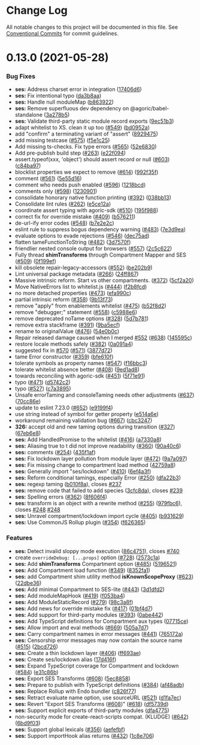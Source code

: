 # Change Log

All notable changes to this project will be documented in this file.
See [Conventional Commits](https://conventionalcommits.org) for commit guidelines.

# 0.13.0 (2021-05-28)


### Bug Fixes

* **ses:** Address charset error in integration ([17406d6](https://github.com/Agoric/SES-shim/commit/17406d6b045eefc082a17a559efdaf29293b8093))
* **ses:** Fix intentional typo ([da3b8aa](https://github.com/Agoric/SES-shim/commit/da3b8aa85caebc70e424dd9deae0287acb25d89e))
* **ses:** Handle null moduleMap ([b863922](https://github.com/Agoric/SES-shim/commit/b863922f50a993201aec72bc34f91a44cc286654))
* **ses:** Remove superfluous dev dependency on @agoric/babel-standalone ([3a278b5](https://github.com/Agoric/SES-shim/commit/3a278b51c1938774cd83510ef1b37e1f44bbd34d))
* **ses:** Validate third-party static module record exports ([9ec51b3](https://github.com/Agoric/SES-shim/commit/9ec51b3941b6dbdb3c7e2820753d775fc010d4ec))
* adapt whitelist to XS. clean it up too ([#549](https://github.com/Agoric/SES-shim/issues/549)) ([bd0952a](https://github.com/Agoric/SES-shim/commit/bd0952ac6569985b7a3508b257916e262b837606))
* add "confirm" a terminating variant of "assert" ([8929475](https://github.com/Agoric/SES-shim/commit/89294755245b0c558c8cf6423f66a1a48ec7f905))
* add missing testcase ([#575](https://github.com/Agoric/SES-shim/issues/575)) ([f5e1c25](https://github.com/Agoric/SES-shim/commit/f5e1c25667e0410488ed7be7684e2cb4cae9d1a6))
* Add missing ts-checks. Fix type errors ([#565](https://github.com/Agoric/SES-shim/issues/565)) ([52e6830](https://github.com/Agoric/SES-shim/commit/52e683091ece4c0fa4c77016c517d257d42ec7e8))
* Add pre-publish build step ([#263](https://github.com/Agoric/SES-shim/issues/263)) ([e22f094](https://github.com/Agoric/SES-shim/commit/e22f0945c901296f3f5ca1cbe357172d21f050f9))
* assert.typeof(xxx, 'object') should assert record or null ([#603](https://github.com/Agoric/SES-shim/issues/603)) ([c84ba97](https://github.com/Agoric/SES-shim/commit/c84ba971d5fa54fe970cbf33b044b60eaceca78f))
* blocklist properties we expect to remove ([#614](https://github.com/Agoric/SES-shim/issues/614)) ([992f35f](https://github.com/Agoric/SES-shim/commit/992f35fdf4679faa8fb7d1c7e265c6b654156399))
* comment ([#561](https://github.com/Agoric/SES-shim/issues/561)) ([5e55d16](https://github.com/Agoric/SES-shim/commit/5e55d168e2cb341c22d89954a957582e813fee69))
* comment who needs push enabled ([#596](https://github.com/Agoric/SES-shim/issues/596)) ([1218bcd](https://github.com/Agoric/SES-shim/commit/1218bcd1b22b72f285a2236b08639c5016416afc))
* comments only ([#598](https://github.com/Agoric/SES-shim/issues/598)) ([1230901](https://github.com/Agoric/SES-shim/commit/1230901717c7eae50aaa0a61a058fd99c1c61928))
* consolidate honorary native function printing ([#392](https://github.com/Agoric/SES-shim/issues/392)) ([038bb13](https://github.com/Agoric/SES-shim/commit/038bb13f8bfb56b247875c965393c804a492c463))
* Consolidate lint rules ([#262](https://github.com/Agoric/SES-shim/issues/262)) ([e5ce12a](https://github.com/Agoric/SES-shim/commit/e5ce12ac4343565f2adb0e6eca5d71c6c05903bf))
* coordinate assert typing with agoric-sdk ([#510](https://github.com/Agoric/SES-shim/issues/510)) ([195f988](https://github.com/Agoric/SES-shim/commit/195f9887119e1a81ca35dd6f445b73241a5e7338))
* correct fix for override mistake ([#409](https://github.com/Agoric/SES-shim/issues/409)) ([b576211](https://github.com/Agoric/SES-shim/commit/b5762114ecd227a1c259321ab97fda3837813199))
* de-url-ify error codes ([#548](https://github.com/Agoric/SES-shim/issues/548)) ([b7e2e2c](https://github.com/Agoric/SES-shim/commit/b7e2e2cf51fb3ac687168310af7169a8451999f1))
* eslint rule to suppress bogus dependency warning ([#483](https://github.com/Agoric/SES-shim/issues/483)) ([7e3d9ea](https://github.com/Agoric/SES-shim/commit/7e3d9ea816e1626566bc2062b83cf513020f0b8d))
* evaluate options to evade rejections ([#546](https://github.com/Agoric/SES-shim/issues/546)) ([dec75ad](https://github.com/Agoric/SES-shim/commit/dec75adedf9b19a7fb1c53e17cbaf6e9b31e7d2b))
* flatten tameFunctionToString ([#482](https://github.com/Agoric/SES-shim/issues/482)) ([3d7570f](https://github.com/Agoric/SES-shim/commit/3d7570f4aa5871ed75a99d0985d5881ab9ae3af5))
* friendlier nested console output for browsers ([#557](https://github.com/Agoric/SES-shim/issues/557)) ([2c5c622](https://github.com/Agoric/SES-shim/commit/2c5c62285516ca8642e39791666bcc5e98adb0a4))
* Fully thread __shimTransforms__ through Compartment Mapper and SES ([#509](https://github.com/Agoric/SES-shim/issues/509)) ([0f199ef](https://github.com/Agoric/SES-shim/commit/0f199ef088353ec09b29e37aefcfa26a89a6c582))
* kill obsolete repair-legacy-accessors ([#552](https://github.com/Agoric/SES-shim/issues/552)) ([be202b9](https://github.com/Agoric/SES-shim/commit/be202b9861eb770bbae8d16948cede0a1b4f829b))
* Lint universal package metadata ([#266](https://github.com/Agoric/SES-shim/issues/266)) ([24ff867](https://github.com/Agoric/SES-shim/commit/24ff867adcbde89bef6b1ec702a0a8b91ad29f70))
* Massive intrinsic reform. Start vs other compartments. ([#372](https://github.com/Agoric/SES-shim/issues/372)) ([5cf2a20](https://github.com/Agoric/SES-shim/commit/5cf2a20389601d159b5c0683bb87bffd6bbc7b87))
* Move NativeErrors list to whitelist.js ([#444](https://github.com/Agoric/SES-shim/issues/444)) ([f2b8fcd](https://github.com/Agoric/SES-shim/commit/f2b8fcdf5a5f1dcaae1af93d64ebb9785f9b314b))
* no more detached properties ([#473](https://github.com/Agoric/SES-shim/issues/473)) ([efa990c](https://github.com/Agoric/SES-shim/commit/efa990cc12ac30aaa69f13df1ee9e1a7f3b12189))
* partial intrinsic reform ([#358](https://github.com/Agoric/SES-shim/issues/358)) ([9b13f73](https://github.com/Agoric/SES-shim/commit/9b13f73d282c44c11e93968332f282b5eb4372ff))
* remove "apply" from enablements whitelist ([#475](https://github.com/Agoric/SES-shim/issues/475)) ([b52f8d2](https://github.com/Agoric/SES-shim/commit/b52f8d22d380e048e5590ce74028f9a0070cf281))
* remove "debugger;" statement ([#558](https://github.com/Agoric/SES-shim/issues/558)) ([c5988e6](https://github.com/Agoric/SES-shim/commit/c5988e6a4cc576634981ba2bc152fe49a0b531f6))
* remove deprecated noTame options ([#328](https://github.com/Agoric/SES-shim/issues/328)) ([5d7b781](https://github.com/Agoric/SES-shim/commit/5d7b781d9b0783f7b1243898a36e30014e4662be))
* remove extra stackframe ([#391](https://github.com/Agoric/SES-shim/issues/391)) ([9ba5ecf](https://github.com/Agoric/SES-shim/commit/9ba5ecf019694e92ac78d98416e8c88b0e4a2cf4))
* rename to originalValue ([#476](https://github.com/Agoric/SES-shim/issues/476)) ([54e0b0c](https://github.com/Agoric/SES-shim/commit/54e0b0c910fd19bec14f9e3ff9e556f17f952fd4))
* Repair released damage caused when I merged [#552](https://github.com/Agoric/SES-shim/issues/552) ([#638](https://github.com/Agoric/SES-shim/issues/638)) ([145595c](https://github.com/Agoric/SES-shim/commit/145595c5767a6f868c13b9717a03db641e60825b))
* restore locale methods safely ([#382](https://github.com/Agoric/SES-shim/issues/382)) ([0a091a4](https://github.com/Agoric/SES-shim/commit/0a091a4fc87ecc9ee6aff227f7245c91d9a88852))
* suggested fix in [#570](https://github.com/Agoric/SES-shim/issues/570) ([#571](https://github.com/Agoric/SES-shim/issues/571)) ([3877d72](https://github.com/Agoric/SES-shim/commit/3877d72757db120cb3978ddf32a6673868dd06f0))
* tame Error constructor ([#359](https://github.com/Agoric/SES-shim/issues/359)) ([bfe610f](https://github.com/Agoric/SES-shim/commit/bfe610fe5fe7afd31659fc8e40ee6e77d622e264))
* tolerate symbols as property names ([#547](https://github.com/Agoric/SES-shim/issues/547)) ([f16bbc3](https://github.com/Agoric/SES-shim/commit/f16bbc389303eda73cd6dd1705cd667a3fc6d288))
* tolerate whitelist absence better ([#408](https://github.com/Agoric/SES-shim/issues/408)) ([9ed1ad8](https://github.com/Agoric/SES-shim/commit/9ed1ad87ba5380d39c47967fb7e9b52c4a2333e1))
* towards reconciling with agoric-sdk ([#451](https://github.com/Agoric/SES-shim/issues/451)) ([5f71e91](https://github.com/Agoric/SES-shim/commit/5f71e91c42e7b6aa2a532372d9bccef53209db46))
* typo ([#471](https://github.com/Agoric/SES-shim/issues/471)) ([d5742c2](https://github.com/Agoric/SES-shim/commit/d5742c234c2acf22c10b71f72fdb454fe0c6da8e))
* typo ([#527](https://github.com/Agoric/SES-shim/issues/527)) ([c7a3895](https://github.com/Agoric/SES-shim/commit/c7a3895100176e9b6c6e887e45181fd3a1fc2dea))
* Unsafe errorTaming and consoleTaming needs other adjustments ([#637](https://github.com/Agoric/SES-shim/issues/637)) ([70cc86e](https://github.com/Agoric/SES-shim/commit/70cc86eb400655e922413b99c38818d7b2e79da0))
* update to eslint 7.23.0 ([#652](https://github.com/Agoric/SES-shim/issues/652)) ([e9199f4](https://github.com/Agoric/SES-shim/commit/e9199f41c511b5df10593d931febdd90693b011a))
* use string instead of symbol for getter property ([e514a6e](https://github.com/Agoric/SES-shim/commit/e514a6ed88ccb0739ae1c03a35c1d9d57effe911))
* workaround remaining validation bug ([#667](https://github.com/Agoric/SES-shim/issues/667)) ([cbc3247](https://github.com/Agoric/SES-shim/commit/cbc3247bc254e1418a4398d3c1b079e4c69c2750))
* **326:** accept old and new taming options during transition ([#327](https://github.com/Agoric/SES-shim/issues/327)) ([67eb6e8](https://github.com/Agoric/SES-shim/commit/67eb6e8704386e022fbb1ff8f01beb40424d6dff))
* **ses:** Add HandledPromise to the whitelist ([#416](https://github.com/Agoric/SES-shim/issues/416)) ([a7330a8](https://github.com/Agoric/SES-shim/commit/a7330a8ce1112163982dce35d14ac8ab1ba3749f))
* **ses:** Aliasing true to t did not improve readability ([#360](https://github.com/Agoric/SES-shim/issues/360)) ([90a40c6](https://github.com/Agoric/SES-shim/commit/90a40c650214372d070d4c28e2d6e771d0874514))
* **ses:** comments ([#254](https://github.com/Agoric/SES-shim/issues/254)) ([435f1af](https://github.com/Agoric/SES-shim/commit/435f1af0b08d8dccf196b385093d629a31316b1c))
* **ses:** Fix lockdown layer pollution from module layer ([#472](https://github.com/Agoric/SES-shim/issues/472)) ([9a7a097](https://github.com/Agoric/SES-shim/commit/9a7a0975036d8d938263ba265f747876d7d91599))
* **ses:** Fix missing change to compartment load method ([42759a8](https://github.com/Agoric/SES-shim/commit/42759a8dff3b76c8f06d25904be0a58e72eeed05))
* **ses:** Generally import "ses/lockdown" ([#410](https://github.com/Agoric/SES-shim/issues/410)) ([6ef4a3f](https://github.com/Agoric/SES-shim/commit/6ef4a3ffe4ebd0145ca6af0edc8c04c2342e8cac))
* **ses:** Reform conditional tamings, especially Error ([#250](https://github.com/Agoric/SES-shim/issues/250)) ([dfa22b3](https://github.com/Agoric/SES-shim/commit/dfa22b3857f08f87f49c6ca4f51aa33fba0b1535))
* **ses:** regexp taming ([b010f8a](https://github.com/Agoric/SES-shim/commit/b010f8a1212aa949be8aa4970eb4ebc25aa83517)), closes [#237](https://github.com/Agoric/SES-shim/issues/237)
* **ses:** remove code that failed to add species ([3cfc8da](https://github.com/Agoric/SES-shim/commit/3cfc8da4646aa8306b09189dc0e202db0d633a65)), closes [#239](https://github.com/Agoric/SES-shim/issues/239)
* **ses:** Spelling errors ([#362](https://github.com/Agoric/SES-shim/issues/362)) ([8f606f4](https://github.com/Agoric/SES-shim/commit/8f606f424f8b103f9ddb593d210e2e58f37430c4))
* **ses:** transform is an object with a rewrite method ([#255](https://github.com/Agoric/SES-shim/issues/255)) ([979fbc6](https://github.com/Agoric/SES-shim/commit/979fbc6fc9529d2b7516c9e99dcd6c1a7f4c1db3)), closes [#248](https://github.com/Agoric/SES-shim/issues/248) [#248](https://github.com/Agoric/SES-shim/issues/248)
* **ses:** Unravel compartment/lockdown import cycle ([#405](https://github.com/Agoric/SES-shim/issues/405)) ([b931629](https://github.com/Agoric/SES-shim/commit/b9316296ac04bd840fb434ee86a819f8717f561d))
* **ses:** Use CommonJS Rollup plugin ([#354](https://github.com/Agoric/SES-shim/issues/354)) ([f626365](https://github.com/Agoric/SES-shim/commit/f6263657fe7364df85cfe14e31ba1ac4dd7f03af))


### Features

* **ses:** Detect invalid sloppy mode execution ([86c4751](https://github.com/Agoric/SES-shim/commit/86c4751abb7f8ce3d44b086e50ab2a5f229e12dc)), closes [#740](https://github.com/Agoric/SES-shim/issues/740)
* create `overrideDebug: [...props]` option ([#728](https://github.com/Agoric/SES-shim/issues/728)) ([2573c1a](https://github.com/Agoric/SES-shim/commit/2573c1a0e2ebcdad030ae29e75ef4e1bce7e5594))
* **ses:** Add __shimTransforms__ Compartment option ([#485](https://github.com/Agoric/SES-shim/issues/485)) ([5196521](https://github.com/Agoric/SES-shim/commit/5196521a17ac4b28f9aaaef2aa312eebe9edcbb7))
* **ses:** Add Compartment load function ([#349](https://github.com/Agoric/SES-shim/issues/349)) ([8352fa1](https://github.com/Agoric/SES-shim/commit/8352fa1b038ec9f6d21a1ae4b6559f687c27fd81))
* **ses:** add Compartment shim utility method __isKnownScopeProxy__ ([#623](https://github.com/Agoric/SES-shim/issues/623)) ([22dbe36](https://github.com/Agoric/SES-shim/commit/22dbe368d42b983a9f8b8db3d88003b5400c3e23))
* **ses:** Add minimal Compartment to SES-lite ([#443](https://github.com/Agoric/SES-shim/issues/443)) ([3d1dfd2](https://github.com/Agoric/SES-shim/commit/3d1dfd285a758b9be5c1de766c82a12e82329224))
* **ses:** Add moduleMapHook ([#419](https://github.com/Agoric/SES-shim/issues/419)) ([f053ba4](https://github.com/Agoric/SES-shim/commit/f053ba4a0ebcb9194a8ffb880359862e3748289c))
* **ses:** Add ModuleStaticRecord ([#279](https://github.com/Agoric/SES-shim/issues/279)) ([98c3a8f](https://github.com/Agoric/SES-shim/commit/98c3a8f0696ca1fedb865fd885f0affde388fd01))
* **ses:** Add news for override mistake fix ([#417](https://github.com/Agoric/SES-shim/issues/417)) ([01bf4d7](https://github.com/Agoric/SES-shim/commit/01bf4d7ef13b32e71f2d36baef573423b21e012d))
* **ses:** Add support for third-party modules ([#393](https://github.com/Agoric/SES-shim/issues/393)) ([0abe442](https://github.com/Agoric/SES-shim/commit/0abe442311bb4555bb06be3796f9ea77e6616b38))
* **ses:** Add TypeScript definitions for Compartment aux types ([07715ce](https://github.com/Agoric/SES-shim/commit/07715cea0c053cf623e9e44e03c0c331c709eb64))
* **ses:** Allow import and eval methods ([#669](https://github.com/Agoric/SES-shim/issues/669)) ([505a7d7](https://github.com/Agoric/SES-shim/commit/505a7d7149c36825a00c9fe3795d0f1588035dde))
* **ses:** Carry compartment names in error messages ([#441](https://github.com/Agoric/SES-shim/issues/441)) ([765172a](https://github.com/Agoric/SES-shim/commit/765172aa68c338947b14ec6292be18519ac14aee))
* **ses:** Censorship error messages may now contain the source name ([#515](https://github.com/Agoric/SES-shim/issues/515)) ([2bcd726](https://github.com/Agoric/SES-shim/commit/2bcd726ee96d53da2467eb15304531d04eb683ed))
* **ses:** Create a thin lockdown layer ([#406](https://github.com/Agoric/SES-shim/issues/406)) ([ff693ae](https://github.com/Agoric/SES-shim/commit/ff693ae5e012afdd8dbbec105d0da299d36fdbf9))
* **ses:** Create ses/lockdown alias ([17d416f](https://github.com/Agoric/SES-shim/commit/17d416f1652873c75cbd6c8fd34db37e90300ea6))
* **ses:** Expand TypeScript coverage for Compartment and lockdown ([#584](https://github.com/Agoric/SES-shim/issues/584)) ([e31c86b](https://github.com/Agoric/SES-shim/commit/e31c86b407be4804bdaa719da544965ec7cb4480))
* **ses:** Export SES Transforms ([#608](https://github.com/Agoric/SES-shim/issues/608)) ([5ec8858](https://github.com/Agoric/SES-shim/commit/5ec8858648254e7cd2a1bf9c054a1d5d2749c31b))
* **ses:** Prepare to publish with TypeScript definitions ([#384](https://github.com/Agoric/SES-shim/issues/384)) ([af48adb](https://github.com/Agoric/SES-shim/commit/af48adb5b9e7cf9b5a70f3c429a1219fa99718b6))
* **ses:** Replace Rollup with Endo bundler ([c826f77](https://github.com/Agoric/SES-shim/commit/c826f779660f4e17713b1750c732cc381b7bb89f))
* **ses:** Retract evaluate name option, use sourceURL ([#521](https://github.com/Agoric/SES-shim/issues/521)) ([d1fa7ec](https://github.com/Agoric/SES-shim/commit/d1fa7ecd023ca51e4fe75b15780587aabe08c3f9))
* **ses:** Revert "Export SES Transforms ([#608](https://github.com/Agoric/SES-shim/issues/608))" ([#618](https://github.com/Agoric/SES-shim/issues/618)) ([df5739d](https://github.com/Agoric/SES-shim/commit/df5739db9237b5cd037c88001da548a63ecf9071))
* **ses:** Support explicit exports of third-party modules ([dfa4775](https://github.com/Agoric/SES-shim/commit/dfa47754e1c0c12e3717c57eebff020887699678))
* non-security mode for create-react-scripts compat. (KLUDGE) ([#642](https://github.com/Agoric/SES-shim/issues/642)) ([6bd9f03](https://github.com/Agoric/SES-shim/commit/6bd9f03ec0c138d79391ee26894e8630cf1a104f))
* **ses:** Support global lexicals ([#356](https://github.com/Agoric/SES-shim/issues/356)) ([aefefbf](https://github.com/Agoric/SES-shim/commit/aefefbfcbe53f5b4520542bfb4da14dd68f13ec6))
* **ses:** Support importHook alias returns ([#432](https://github.com/Agoric/SES-shim/issues/432)) ([1c8e706](https://github.com/Agoric/SES-shim/commit/1c8e7066c195d212c06a31cd91efb47c2b6a3e76))
